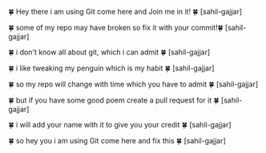 🍀 Hey there i am using Git come here and Join me in it! 🍀                                                                                   [sahil-gajjar]

🍀 some of my repo may have broken so fix it with your commit!🍀                                                                              [sahil-gajjar]

🍀 i don't know all about git, which i can admit 🍀                                                                                           [sahil-gajjar]

🍀 i like tweaking my penguin which is my habit 🍀                                                                                            [sahil-gajjar]

🍀 so my repo will change with time which you have to admit 🍀                                                                                [sahil-gajjar]

🍀 but if you have some good poem create a pull request for it 🍀                                                                             [sahil-gajjar]

🍀 i will add your name with it to give you your credit 🍀                                                                                    [sahil-gajjar]

🍀 so hey you i am using Git come here and fix this 🍀                                                                                        [sahil-gajjar]
